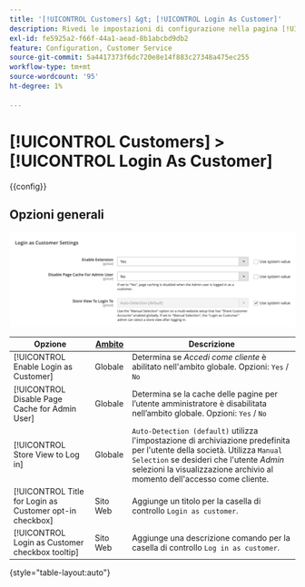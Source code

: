 ```yaml
---
title: '[!UICONTROL Customers] &gt; [!UICONTROL Login As Customer]'
description: Rivedi le impostazioni di configurazione nella pagina [!UICONTROL Customers] &gt; [!UICONTROL Login As Customer] dell'amministratore di Commerce.
exl-id: fe5925a2-f66f-44a1-aead-8b1abcbd9db2
feature: Configuration, Customer Service
source-git-commit: 5a4417373f6dc720e8e14f883c27348a475ec255
workflow-type: tm+mt
source-wordcount: '95'
ht-degree: 1%

---
```


# [!UICONTROL Customers] > [!UICONTROL Login As Customer]

{{config}}

## Opzioni generali

![Accedi come cliente - Opzioni generali](./assets/login-as-customer.png)<!-- zoom -->

<!-- [Login As Customer - General Options](https://experienceleague.adobe.com/it/docs/commerce-admin/customers/customer-accounts/manage/login-as-customer) -->

| Opzione | [Ambito](../../getting-started/websites-stores-views.md#scope-settings) | Descrizione |
|-- | -- | -- |
| [!UICONTROL Enable Login as Customer] | Globale | Determina se _Accedi come cliente_ è abilitato nell&#39;ambito globale. Opzioni: `Yes` / `No` |
| [!UICONTROL Disable Page Cache for Admin User] | Globale | Determina se la cache delle pagine per l’utente amministratore è disabilitata nell’ambito globale. Opzioni: `Yes` / `No` |
| [!UICONTROL Store View to Log in] | Globale | `Auto-Detection (default)` utilizza l&#39;impostazione di archiviazione predefinita per l&#39;utente della società. Utilizza `Manual Selection` se desideri che l&#39;utente _Admin_ selezioni la visualizzazione archivio al momento dell&#39;accesso come cliente. |
| [!UICONTROL Title for Login as Customer opt-in checkbox] | Sito Web | Aggiunge un titolo per la casella di controllo `Login as customer`. |
| [!UICONTROL Login as Customer checkbox tooltip] | Sito Web | Aggiunge una descrizione comando per la casella di controllo `Log in as customer`. |

{style="table-layout:auto"}
